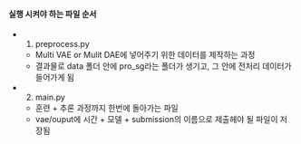#### 실행 시켜야 하는 파일 순서
- 1. preprocess.py
    - Multi VAE or Mulit DAE에 넣어주기 위한 데이터를 제작하는 과정
    - 결과물로 data 폴더 안에 pro_sg라는 폴더가 생기고, 그 안에 전처리 데이터가 들어가게 됨

- 2. main.py
    - 훈련 + 추론 과정까지 한번에 돌아가는 파일
    - vae/ouput에 시간 + 모델 + submission의 이름으로 제출헤야 될 파일이 저장됨